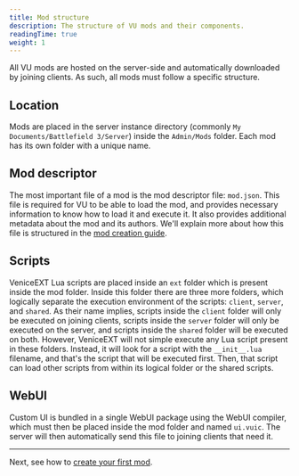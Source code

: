 ```yaml
---
title: Mod structure
description: The structure of VU mods and their components.
readingTime: true
weight: 1
---
```


All VU mods are hosted on the server-side and automatically downloaded by joining clients. As such, all mods must follow a specific structure.

## Location

Mods are placed in the server instance directory (commonly `My Documents/Battlefield 3/Server`) inside the `Admin/Mods` folder. Each mod has its own folder with a unique name.

## Mod descriptor

The most important file of a mod is the mod descriptor file: `mod.json`. This file is required for VU to be able to load the mod, and provides necessary information to know how to load it and execute it. It also provides additional metadata about the mod and its authors. We'll explain more about how this file is structured in the [mod creation guide](/modding/your-first-mod).

## Scripts

VeniceEXT Lua scripts are placed inside an `ext` folder which is present inside the mod folder. Inside this folder there are three more folders, which logically separate the execution environment of the scripts: `client`, `server`, and `shared`. As their name implies, scripts inside the `client` folder will only be executed on joining clients, scripts inside the `server` folder will only be executed on the server, and scripts inside the `shared` folder will be executed on both. However, VeniceEXT will not simple execute any Lua script present in these folders. Instead, it will look for a script with the `__init__.lua` filename, and that's the script that will be executed first. Then, that script can load other scripts from within its logical folder or the shared scripts.

## WebUI

Custom UI is bundled in a single WebUI package using the WebUI compiler, which must then be placed inside the mod folder and named `ui.vuic`. The server will then automatically send this file to joining clients that need it.

---

Next, see how to [create your first mod](/modding/your-first-mod).